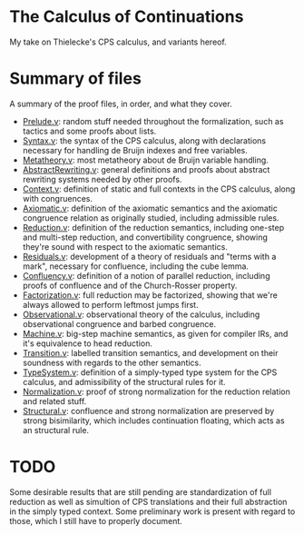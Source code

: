 # The Calculus of Continuations

My take on Thielecke's CPS calculus, and variants hereof.

# Summary of files

A summary of the proof files, in order, and what they cover.

- [Prelude.v](theories/Prelude.v): random stuff needed throughout the
  formalization, such as tactics and some proofs about lists.
- [Syntax.v](theories/Syntax.v): the syntax of the CPS calculus, along with
  declarations necessary for handling de Bruijn indexes and free variables.
- [Metatheory.v](theories/Metatheory.v): most metatheory about de Bruijn
  variable handling.
- [AbstractRewriting.v](theories/AbstractRewriting.v): general definitions and
  proofs about abstract rewriting systems needed by other proofs.
- [Context.v](theories/Context.v): definition of static and full contexts in the
  CPS calculus, along with congruences.
- [Axiomatic.v](theories/Axiomatic.v): definition of the axiomatic semantics and
  the axiomatic congruence relation as originally studied, including admissible
  rules.
- [Reduction.v](theories/Reduction.v): definition of the reduction semantics,
  including one-step and multi-step reduction, and convertibility congruence,
  showing they're sound with respect to the axiomatic semantics.
- [Residuals.v](theories/Residuals.v): development of a theory of residuals and
  "terms with a mark", necessary for confluence, including the cube lemma.
- [Confluency.v](theories/Confluency.v): definition of a notion of parallel
  reduction, including proofs of confluence and of the Church-Rosser property.
- [Factorization.v](theories/Factorization.v): full reduction may be factorized,
  showing that we're always allowed to perform leftmost jumps first.
- [Observational.v](theories/Observational.v): observational theory of the
  calculus, including observational congruence and barbed congruence.
- [Machine.v](theories/Machine.v): big-step machine semantics, as given for
  compiler IRs, and it's equivalence to head reduction.
- [Transition.v](theories/Transition.v): labelled transition semantics, and
  development on their soundness with regards to the other semantics.
- [TypeSystem.v](theories/TypeSystem.v): definition of a simply-typed type
  system for the CPS calculus, and admissibility of the structural rules for it.
- [Normalization.v](theories/Normalization.v): proof of strong normalization for
  the reduction relation and related stuff.
- [Structural.v](theories/Structural.v): confluence and strong normalization are preserved by strong bisimilarity, which includes continuation floating, which acts as an structural rule.

# TODO

Some desirable results that are still pending are standardization of full
reduction as well as simultion of CPS translations and their full abstraction in
the simply typed context. Some preliminary work is present with regard to those,
which I still have to properly document.
